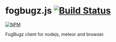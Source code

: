 # fogbugz.js [![Build Status][status]][statusurl]

[![NPM][npm]](https://nodei.co/npm/fogbugz.js/)

FogBugz client for nodejs, meteor and browser.

[status]: https://drone.io/github.com/sergeyt/fogbugz.js/status.png
[statusurl]: https://drone.io/github.com/sergeyt/fogbugz.js/latest
[npm]: https://nodei.co/npm/fogbugz.js.png?downloads=true&stars=true
